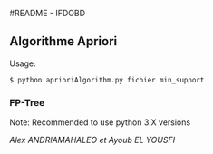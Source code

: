 #README - IFDOBD

## **Algorithme Apriori**

Usage:

`$ python aprioriAlgorithm.py fichier min_support`

### **FP-Tree**


Note: Recommended to use python 3.X versions

_Alex ANDRIAMAHALEO et Ayoub EL YOUSFI_